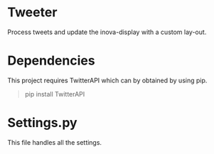 # Tweeter
Process tweets and update the inova-display with a custom lay-out.

# Dependencies
This project requires TwitterAPI which can by obtained by using pip.

  > pip install TwitterAPI

# Settings.py
This file handles all the settings.
